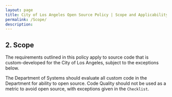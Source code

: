 ```yaml
---
layout: page
title: City of Los Angeles Open Source Policy | Scope and Applicability
permalink: /Scope/
description: 
---
```


## 2. Scope

The requirements outlined in this policy apply to source code that is custom-developed for the City of Los Angeles, subject to the exceptions below.

The Department of Systems should evaluate all custom code in the Department for ability to open source. Code Quality should not be used as a metric to avoid open source, with exceptions given in the `Checklist`. 
